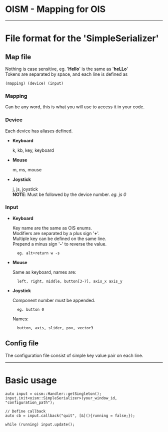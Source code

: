 OISM - Mapping for OIS  
===

---

File format for the 'SimpleSerializer'  
===

Map file 
---

Nothing is case sensitive, eg. '**Hello**' is the same as '**heLLo**'  
Tokens are separated by space, and each line is defined as  
    
    (mapping) (device) (input)  

### Mapping
Can be any word, this is what you will use to access it in your code.

### Device

Each device has aliases defined.  

* **Keyboard**  

    k, kb, key, keyboard  

* **Mouse**  

    m, ms, mouse 

* **Joystick**  

    j, js, joystick  
    **NOTE**: Must be followed by the device number. *eg. js 0*  

### Input

* **Keyboard**  

    Key name are the same as OIS enums.  
    Modifiers are separated by a plus sign '**+**'.  
    Multiple key can be defined on the same line.  
    Prepend a minus sign '**-**' to reverse the value.   

        eg. alt+return w -s  

* **Mouse**  

    Same as keyboard, names are:  

        left, right, middle, button[3-7], axis_x axis_y  

* **Joystick**  

    Component number must be appended.  

        eg. button 0  

    Names:
        
        button, axis, slider, pov, vector3  

Config file  
---

The configuration file consist of simple key value pair on each line.

---

Basic usage
===

    auto input = oism::Handler::getSingleton();
    input.init<oism::SimpleSerializer>(your_window_id, "configuration_path");
    
    // Define callback
    auto cb = input.callback("quit", [&](){running = false;});

    while (running) input.update();
